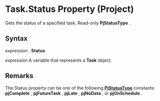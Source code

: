 
# Task.Status Property (Project)

Gets the status of a specified task. Read-only  **PjStatusType** .


## Syntax

 _expression_ . **Status**

 _expression_ A variable that represents a **Task** object.


## Remarks

The Status property can be one of the following  **[PjStatusType](575de6df-978c-3c83-e7f4-792e6e141d93.md)** constants: **pjComplete** , **pjFutureTask** , **pjLate** , **pjNoData** , or **pjOnSchedule** .

